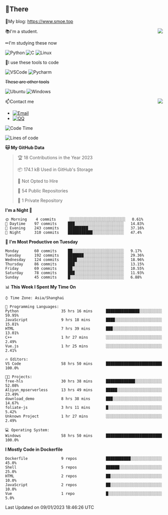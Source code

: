 
## 👏There

📰My blog: https://www.smoe.top

<img align="right" src="https://github-readme-stats.vercel.app/api/top-langs/?username=AkashiCoin"/>


📚I'm a student.

✏I'm studying these now

![Python](https://img.shields.io/badge/-Python-blue?style=flat-square&logo=Python&logoColor=fff)
![C](https://img.shields.io/badge/-C-585858?style=flat-square&logo=C&logoColor=fff)
![Linux](https://img.shields.io/badge/-Linux-black?style=flat-square&logo=Linux&logoColor=fff)

🔨I use these tools to code

![VSCode](https://img.shields.io/badge/-VSCode-blue?style=flat-square&logo=visualstudiocode&logoColor=fff)
![Pycharm](https://img.shields.io/badge/-Pycharm-green?style=flat-square&logo=pycharm&logoColor=fff)

 ~~These are other tools~~

![Ubuntu](https://img.shields.io/badge/-Ubuntu-orange?style=flat-square&logo=Ubuntu&logoColor=fff)
![Windows](https://img.shields.io/badge/-Windows-blue?style=flat-square&logo=Windows&logoColor=fff)

<img align="right" src="https://github-readme-stats.vercel.app/api?username=AkashiCoin" />


📫Contact me

* [![Email](https://img.shields.io/badge/Email-l1040186796@gmail.com-1?style=social&logoColor=fff)](mailto:l1040186796@gmail.com)
* [![QQ](https://img.shields.io/badge/QQ-1040186796-1?style=social&logoColor=fff)](tencent://AddContact/?fromId=45&fromSubId=1&subcmd=all&uin=1040186796&website=www.oicqzone.com)

<!--START_SECTION:waka-->
![Code Time](http://img.shields.io/badge/Code%20Time-423%20hrs%2011%20mins-blue)

![Lines of code](https://img.shields.io/badge/From%20Hello%20World%20I%27ve%20Written-105%20Thousand%20lines%20of%20code-blue)

**🐱 My GitHub Data** 

> 🏆 18 Contributions in the Year 2023
 > 
> 📦 174.1 kB Used in GitHub's Storage 
 > 
> 🚫 Not Opted to Hire
 > 
> 📜 54 Public Repositories 
 > 
> 🔑 1 Private Repository 
 > 
**I'm a Night 🦉** 

```text
🌞 Morning    4 commits      ░░░░░░░░░░░░░░░░░░░░░░░░░   0.61% 
🌆 Daytime    97 commits     ███░░░░░░░░░░░░░░░░░░░░░░   14.83% 
🌃 Evening    243 commits    █████████░░░░░░░░░░░░░░░░   37.16% 
🌙 Night      310 commits    ███████████░░░░░░░░░░░░░░   47.4%

```
📅 **I'm Most Productive on Tuesday** 

```text
Monday       60 commits     ██░░░░░░░░░░░░░░░░░░░░░░░   9.17% 
Tuesday      192 commits    ███████░░░░░░░░░░░░░░░░░░   29.36% 
Wednesday    124 commits    ████░░░░░░░░░░░░░░░░░░░░░   18.96% 
Thursday     86 commits     ███░░░░░░░░░░░░░░░░░░░░░░   13.15% 
Friday       69 commits     ██░░░░░░░░░░░░░░░░░░░░░░░   10.55% 
Saturday     78 commits     ███░░░░░░░░░░░░░░░░░░░░░░   11.93% 
Sunday       45 commits     █░░░░░░░░░░░░░░░░░░░░░░░░   6.88%

```


📊 **This Week I Spent My Time On** 

```text
⌚︎ Time Zone: Asia/Shanghai

💬 Programming Languages: 
Python                   35 hrs 16 mins      ███████████████░░░░░░░░░░   59.95% 
JavaScript               9 hrs 18 mins       ████░░░░░░░░░░░░░░░░░░░░░   15.81% 
HTML                     7 hrs 39 mins       ███░░░░░░░░░░░░░░░░░░░░░░   13.01% 
C++                      1 hr 27 mins        ░░░░░░░░░░░░░░░░░░░░░░░░░   2.49% 
Vue.js                   1 hr 25 mins        ░░░░░░░░░░░░░░░░░░░░░░░░░   2.41%

🔥 Editors: 
VS Code                  58 hrs 50 mins      █████████████████████████   100.0%

🐱‍💻 Projects: 
free-hls                 30 hrs 38 mins      █████████████░░░░░░░░░░░░   52.08% 
Aliyun_mpserverless      13 hrs 49 mins      █████░░░░░░░░░░░░░░░░░░░░   23.49% 
download_demo            8 hrs 38 mins       ███░░░░░░░░░░░░░░░░░░░░░░   14.67% 
foliate-js               3 hrs 11 mins       █░░░░░░░░░░░░░░░░░░░░░░░░   5.42% 
Unknown Project          1 hr 27 mins        ░░░░░░░░░░░░░░░░░░░░░░░░░   2.49%

💻 Operating System: 
Windows                  58 hrs 50 mins      █████████████████████████   100.0%

```

**I Mostly Code in Dockerfile** 

```text
Dockerfile               9 repos             ███████████░░░░░░░░░░░░░░   45.0% 
Shell                    5 repos             ██████░░░░░░░░░░░░░░░░░░░   25.0% 
HTML                     2 repos             ██░░░░░░░░░░░░░░░░░░░░░░░   10.0% 
JavaScript               2 repos             ██░░░░░░░░░░░░░░░░░░░░░░░   10.0% 
Vue                      1 repo              █░░░░░░░░░░░░░░░░░░░░░░░░   5.0%

```



 Last Updated on 09/01/2023 18:46:26 UTC
<!--END_SECTION:waka-->
